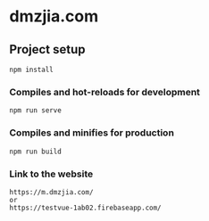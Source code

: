 # dmzjia.com

## Project setup
```
npm install
```

### Compiles and hot-reloads for development
```
npm run serve
```

### Compiles and minifies for production
```
npm run build
```
### Link to the website
```
https://m.dmzjia.com/
or
https://testvue-1ab02.firebaseapp.com/
````
